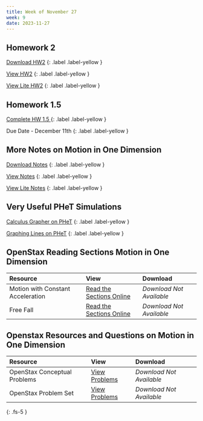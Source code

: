 ```yaml
---
title: Week of November 27
week: 9
date: 2023-11-27
---
```



## Homework 2

[Download HW2](/23-24/2Q/hw2/main.pdf)
{: .label .label-yellow }

[View HW2](/23-24/2Q/hw2/main.html)
{: .label .label-yellow }

[View Lite HW2](/23-24/2Q/hw2/lite.html)
{: .label .label-yellow }


## Homework 1.5

[Complete HW 1.5 ](https://docs.google.com/forms/d/e/1FAIpQLScZKqHKtZK0KGpNOfO1w3Xh44dqzKhXa5ia2uSU48vdUbn5Fg/viewform?usp=sf_link)
{: .label .label-yellow }

Due Date - December 11th
{: .label .label-yellow }

## More Notes on Motion in One Dimension

[Download Notes](/23-24/2Q/motion/main.pdf)
{: .label .label-yellow }

[View Notes](/23-24/2Q/motion/main.html)
{: .label .label-yellow }

[View Lite Notes](/23-24/2Q/motion/lite.html)
{: .label .label-yellow }


## Very Useful PHeT Simulations

[Calculus Grapher on PHeT](https://phet.colorado.edu/en/simulations/calculus-grapher)
{: .label .label-yellow }

[Graphing Lines on PHeT](https://phet.colorado.edu/en/simulations/graphing-lines)
{: .label .label-yellow }

## OpenStax Reading Sections Motion in One Dimension

| Resource        | View          | Download |
|:-------------|:------------------|:------|
| Motion with Constant Acceleration | [Read the Sections Online](https://openstax.org/books/university-physics-volume-1/pages/3-4-motion-with-constant-acceleration) | _Download Not Available_ |
| Free Fall   | [Read the Sections Online](https://openstax.org/books/university-physics-volume-1/pages/3-5-free-fall) | _Download Not Available_ |

## Openstax Resources and Questions on Motion in One Dimension

| Resource        | View          | Download |
|:-------------|:------------------|:------|
| OpenStax Conceptual Problems | [View Problems](https://openstax.org/books/university-physics-volume-1/pages/3-conceptual-questions) | _Download Not Available_ |
| OpenStax Problem Set   | [View Problems](https://openstax.org/books/university-physics-volume-1/pages/3-problems) | _Download Not Available_ |


{: .fs-5 }
